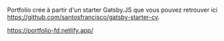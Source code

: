 Portfolio crée à partir d'un starter Gatsby.JS que vous pouvez retrouver ici https://github.com/santosfrancisco/gatsby-starter-cv.


https://portfolio-fd.netlify.app/

